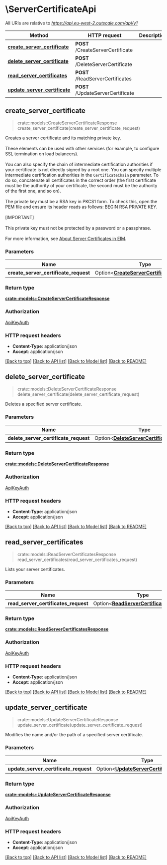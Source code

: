 # \ServerCertificateApi

All URIs are relative to *https://api.eu-west-2.outscale.com/api/v1*

Method | HTTP request | Description
------------- | ------------- | -------------
[**create_server_certificate**](ServerCertificateApi.md#create_server_certificate) | **POST** /CreateServerCertificate | 
[**delete_server_certificate**](ServerCertificateApi.md#delete_server_certificate) | **POST** /DeleteServerCertificate | 
[**read_server_certificates**](ServerCertificateApi.md#read_server_certificates) | **POST** /ReadServerCertificates | 
[**update_server_certificate**](ServerCertificateApi.md#update_server_certificate) | **POST** /UpdateServerCertificate | 



## create_server_certificate

> crate::models::CreateServerCertificateResponse create_server_certificate(create_server_certificate_request)


Creates a server certificate and its matching private key.<br /><br /> These elements can be used with other services (for example, to configure SSL termination on load balancers).<br /><br /> You can also specify the chain of intermediate certification authorities if your certificate is not directly signed by a root one. You can specify multiple intermediate certification authorities in the `CertificateChain` parameter. To do so, concatenate all certificates in the correct order (the first certificate must be the authority of your certificate, the second must be the authority of the first one, and so on).<br /><br /> The private key must be a RSA key in PKCS1 form. To check this, open the PEM file and ensure its header reads as follows: BEGIN RSA PRIVATE KEY.<br /><br /> [IMPORTANT]<br /><br /> This private key must not be protected by a password or a passphrase.<br /><br /> For more information, see [About Server Certificates in EIM](https://docs.outscale.com/en/userguide/About-Server-Certificates-in-EIM.html).

### Parameters


Name | Type | Description  | Required | Notes
------------- | ------------- | ------------- | ------------- | -------------
**create_server_certificate_request** | Option<[**CreateServerCertificateRequest**](CreateServerCertificateRequest.md)> |  |  |

### Return type

[**crate::models::CreateServerCertificateResponse**](CreateServerCertificateResponse.md)

### Authorization

[ApiKeyAuth](../README.md#ApiKeyAuth)

### HTTP request headers

- **Content-Type**: application/json
- **Accept**: application/json

[[Back to top]](#) [[Back to API list]](../README.md#documentation-for-api-endpoints) [[Back to Model list]](../README.md#documentation-for-models) [[Back to README]](../README.md)


## delete_server_certificate

> crate::models::DeleteServerCertificateResponse delete_server_certificate(delete_server_certificate_request)


Deletes a specified server certificate.

### Parameters


Name | Type | Description  | Required | Notes
------------- | ------------- | ------------- | ------------- | -------------
**delete_server_certificate_request** | Option<[**DeleteServerCertificateRequest**](DeleteServerCertificateRequest.md)> |  |  |

### Return type

[**crate::models::DeleteServerCertificateResponse**](DeleteServerCertificateResponse.md)

### Authorization

[ApiKeyAuth](../README.md#ApiKeyAuth)

### HTTP request headers

- **Content-Type**: application/json
- **Accept**: application/json

[[Back to top]](#) [[Back to API list]](../README.md#documentation-for-api-endpoints) [[Back to Model list]](../README.md#documentation-for-models) [[Back to README]](../README.md)


## read_server_certificates

> crate::models::ReadServerCertificatesResponse read_server_certificates(read_server_certificates_request)


Lists your server certificates.

### Parameters


Name | Type | Description  | Required | Notes
------------- | ------------- | ------------- | ------------- | -------------
**read_server_certificates_request** | Option<[**ReadServerCertificatesRequest**](ReadServerCertificatesRequest.md)> |  |  |

### Return type

[**crate::models::ReadServerCertificatesResponse**](ReadServerCertificatesResponse.md)

### Authorization

[ApiKeyAuth](../README.md#ApiKeyAuth)

### HTTP request headers

- **Content-Type**: application/json
- **Accept**: application/json

[[Back to top]](#) [[Back to API list]](../README.md#documentation-for-api-endpoints) [[Back to Model list]](../README.md#documentation-for-models) [[Back to README]](../README.md)


## update_server_certificate

> crate::models::UpdateServerCertificateResponse update_server_certificate(update_server_certificate_request)


Modifies the name and/or the path of a specified server certificate.

### Parameters


Name | Type | Description  | Required | Notes
------------- | ------------- | ------------- | ------------- | -------------
**update_server_certificate_request** | Option<[**UpdateServerCertificateRequest**](UpdateServerCertificateRequest.md)> |  |  |

### Return type

[**crate::models::UpdateServerCertificateResponse**](UpdateServerCertificateResponse.md)

### Authorization

[ApiKeyAuth](../README.md#ApiKeyAuth)

### HTTP request headers

- **Content-Type**: application/json
- **Accept**: application/json

[[Back to top]](#) [[Back to API list]](../README.md#documentation-for-api-endpoints) [[Back to Model list]](../README.md#documentation-for-models) [[Back to README]](../README.md)

